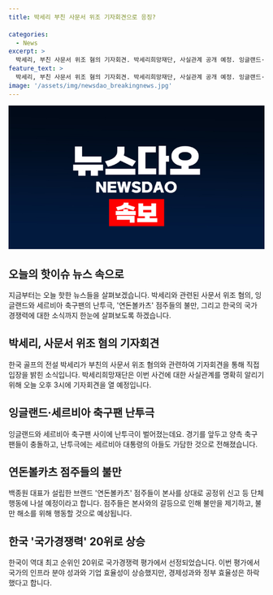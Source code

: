 ```yaml
---
title: 박세리 부친 사문서 위조 기자회견으로 응징?

categories:
  - News
excerpt: >
  박세리, 부친 사문서 위조 혐의 기자회견. 박세리희망재단, 사실관계 공개 예정. 잉글랜드·세르비아 축구팬 난투극, 대통령 아들도 가담. 연돈볼카츠 점주들, 더본코리아에 불만 제기. 한국 국가경쟁력 20위로 상승. IMD 평가 결과, 기업효율성 상승. 개최국 독일, 잉글랜드와 세르비아 경기 고위험 경기로 분류. 클릭하세요: #박세리 #난투극 #연돈볼카츠 #국가경쟁력.
feature_text: >
  박세리, 부친 사문서 위조 혐의 기자회견. 박세리희망재단, 사실관계 공개 예정. 잉글랜드·세르비아 축구팬 난투극, 대통령 아들도 가담. 연돈볼카츠 점주들, 더본코리아에 불만 제기. 한국 국가경쟁력 20위로 상승. IMD 평가 결과, 기업효율성 상승. 개최국 독일, 잉글랜드와 세르비아 경기 고위험 경기로 분류. 클릭하세요: #박세리 #난투극 #연돈볼카츠 #국가경쟁력.
image: '/assets/img/newsdao_breakingnews.jpg'
---
```


<p><img src="/assets/img/newsdao_breakingnews.jpg" alt="firstkoreanews 속보" /></p>

<h2 data-ke-size="size26">오늘의 핫이슈 뉴스 속으로</h2>

<p data-ke-size="size16">지금부터는 오늘 핫한 뉴스들을 살펴보겠습니다. 박세리와 관련된 사문서 위조 혐의, 잉글랜드와 세르비아 축구팬의 난투극, '연돈볼카츠' 점주들의 불만, 그리고 한국의 국가 경쟁력에 대한 소식까지 한눈에 살펴보도록 하겠습니다.</p>

<h2 data-ke-size="size26">박세리, 사문서 위조 혐의 기자회견</h2>

<p data-ke-size="size16">한국 골프의 전설 박세리가 부친의 사문서 위조 혐의와 관련하여 기자회견을 통해 직접 입장을 밝힌 소식입니다. 박세리희망재단은 이번 사건에 대한 사실관계를 명확히 알리기 위해 오늘 오후 3시에 기자회견을 열 예정입니다. </b></span></p>

<h2 data-ke-size="size26">잉글랜드·세르비아 축구팬 난투극</h2>

<p data-ke-size="size16">잉글랜드와 세르비아 축구팬 사이에 난투극이 벌어졌는데요. 경기를 앞두고 양측 축구 팬들이 충돌하고, 난투극에는 세르비아 대통령의 아들도 가담한 것으로 전해졌습니다.</b></span></p>

<h2 data-ke-size="size26">연돈볼카츠 점주들의 불만</h2>

<p data-ke-size="size16">백종원 대표가 설립한 브랜드 '연돈볼카츠' 점주들이 본사를 상대로 공정위 신고 등 단체행동에 나설 예정이라고 합니다. 점주들은 본사와의 갈등으로 인해 불만을 제기하고, 불만 해소를 위해 행동할 것으로 예상됩니다.</b></span></p>

<h2 data-ke-size="size26">한국 '국가경쟁력' 20위로 상승</h2>

<p data-ke-size="size16">한국이 역대 최고 순위인 20위로 국가경쟁력 평가에서 선정되었습니다. 이번 평가에서 국가의 인프라 분야 성과와 기업 효율성이 상승했지만, 경제성과와 정부 효율성은 하락했다고 합니다.</b></span></p>

